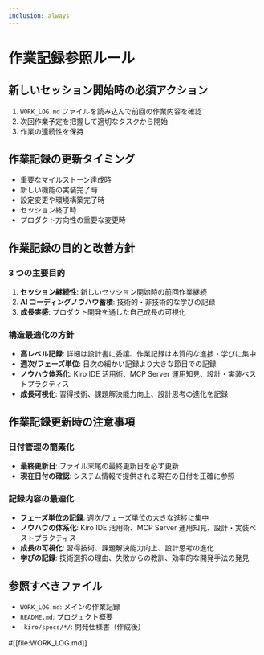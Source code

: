 ```yaml
---
inclusion: always
---
```


# 作業記録参照ルール

## 新しいセッション開始時の必須アクション

1. `WORK_LOG.md` ファイルを読み込んで前回の作業内容を確認
2. 次回作業予定を把握して適切なタスクから開始
3. 作業の連続性を保持

## 作業記録の更新タイミング

- 重要なマイルストーン達成時
- 新しい機能の実装完了時
- 設定変更や環境構築完了時
- セッション終了時
- プロダクト方向性の重要な変更時

## 作業記録の目的と改善方針

### 3 つの主要目的

1. **セッション継続性**: 新しいセッション開始時の前回作業継続
2. **AI コーディングノウハウ蓄積**: 技術的・非技術的な学びの記録
3. **成長実感**: プロダクト開発を通した自己成長の可視化

### 構造最適化の方針

- **高レベル記録**: 詳細は設計書に委譲、作業記録は本質的な進捗・学びに集中
- **週次/フェーズ単位**: 日次の細かい記録より大きな節目での記録
- **ノウハウ体系化**: Kiro IDE 活用術、MCP Server 運用知見、設計・実装ベストプラクティス
- **成長可視化**: 習得技術、課題解決能力向上、設計思考の進化を記録

## 作業記録更新時の注意事項

### 日付管理の簡素化

- **最終更新日**: ファイル末尾の最終更新日を必ず更新
- **現在日付の確認**: システム情報で提供される現在の日付を正確に参照

### 記録内容の最適化

- **フェーズ単位の記録**: 週次/フェーズ単位の大きな進捗に集中
- **ノウハウの体系化**: Kiro IDE 活用術、MCP Server 運用知見、設計・実装ベストプラクティス
- **成長の可視化**: 習得技術、課題解決能力向上、設計思考の進化
- **学びの記録**: 技術選択の理由、失敗からの教訓、効率的な開発手法の発見

## 参照すべきファイル

- `WORK_LOG.md`: メインの作業記録
- `README.md`: プロジェクト概要
- `.kiro/specs/*/`: 開発仕様書（作成後）

#[[file:WORK_LOG.md]]
